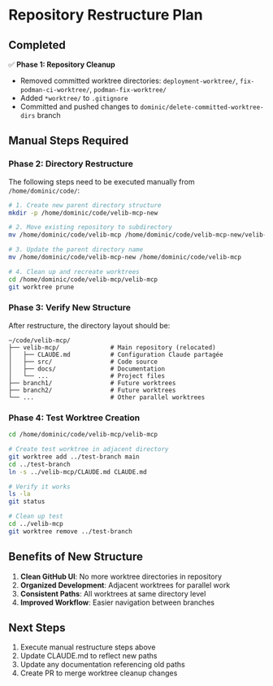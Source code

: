 # Repository Restructure Plan

## Completed
✅ **Phase 1: Repository Cleanup**
- Removed committed worktree directories: `deployment-worktree/`, `fix-podman-ci-worktree/`, `podman-fix-worktree/`
- Added `*worktree/` to `.gitignore`
- Committed and pushed changes to `dominic/delete-committed-worktree-dirs` branch

## Manual Steps Required

### Phase 2: Directory Restructure
The following steps need to be executed manually from `/home/dominic/code/`:

```bash
# 1. Create new parent directory structure
mkdir -p /home/dominic/code/velib-mcp-new

# 2. Move existing repository to subdirectory
mv /home/dominic/code/velib-mcp /home/dominic/code/velib-mcp-new/velib-mcp

# 3. Update the parent directory name
mv /home/dominic/code/velib-mcp-new /home/dominic/code/velib-mcp

# 4. Clean up and recreate worktrees
cd /home/dominic/code/velib-mcp/velib-mcp
git worktree prune
```

### Phase 3: Verify New Structure
After restructure, the directory layout should be:
```
~/code/velib-mcp/
├── velib-mcp/              # Main repository (relocated)
│   ├── CLAUDE.md           # Configuration Claude partagée
│   ├── src/                # Code source
│   ├── docs/               # Documentation
│   └── ...                 # Project files
├── branch1/                # Future worktrees
├── branch2/                # Future worktrees
└── ...                     # Other parallel worktrees
```

### Phase 4: Test Worktree Creation
```bash
cd /home/dominic/code/velib-mcp/velib-mcp

# Create test worktree in adjacent directory
git worktree add ../test-branch main
cd ../test-branch
ln -s ../velib-mcp/CLAUDE.md CLAUDE.md

# Verify it works
ls -la
git status

# Clean up test
cd ../velib-mcp
git worktree remove ../test-branch
```

## Benefits of New Structure
1. **Clean GitHub UI**: No more worktree directories in repository
2. **Organized Development**: Adjacent worktrees for parallel work
3. **Consistent Paths**: All worktrees at same directory level
4. **Improved Workflow**: Easier navigation between branches

## Next Steps
1. Execute manual restructure steps above
2. Update CLAUDE.md to reflect new paths
3. Update any documentation referencing old paths
4. Create PR to merge worktree cleanup changes